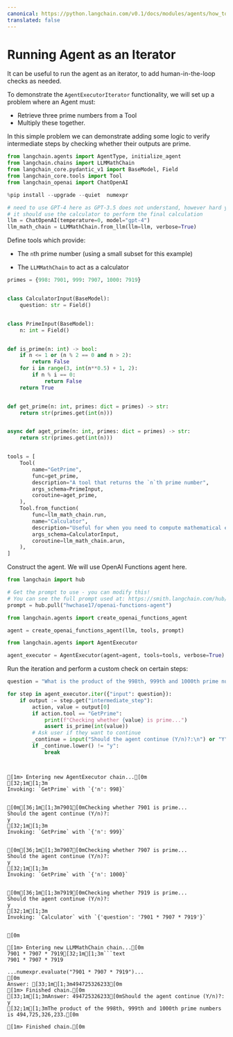 ```yaml
---
canonical: https://python.langchain.com/v0.1/docs/modules/agents/how_to/agent_iter
translated: false
---
```


# Running Agent as an Iterator

It can be useful to run the agent as an iterator, to add human-in-the-loop checks as needed.

To demonstrate the `AgentExecutorIterator` functionality, we will set up a problem where an Agent must:

- Retrieve three prime numbers from a Tool
- Multiply these together.

In this simple problem we can demonstrate adding some logic to verify intermediate steps by checking whether their outputs are prime.

```python
from langchain.agents import AgentType, initialize_agent
from langchain.chains import LLMMathChain
from langchain_core.pydantic_v1 import BaseModel, Field
from langchain_core.tools import Tool
from langchain_openai import ChatOpenAI
```

```python
%pip install --upgrade --quiet  numexpr
```

```python
# need to use GPT-4 here as GPT-3.5 does not understand, however hard you insist, that
# it should use the calculator to perform the final calculation
llm = ChatOpenAI(temperature=0, model="gpt-4")
llm_math_chain = LLMMathChain.from_llm(llm=llm, verbose=True)
```

Define tools which provide:

- The `n`th prime number (using a small subset for this example)

- The `LLMMathChain` to act as a calculator

```python
primes = {998: 7901, 999: 7907, 1000: 7919}


class CalculatorInput(BaseModel):
    question: str = Field()


class PrimeInput(BaseModel):
    n: int = Field()


def is_prime(n: int) -> bool:
    if n <= 1 or (n % 2 == 0 and n > 2):
        return False
    for i in range(3, int(n**0.5) + 1, 2):
        if n % i == 0:
            return False
    return True


def get_prime(n: int, primes: dict = primes) -> str:
    return str(primes.get(int(n)))


async def aget_prime(n: int, primes: dict = primes) -> str:
    return str(primes.get(int(n)))


tools = [
    Tool(
        name="GetPrime",
        func=get_prime,
        description="A tool that returns the `n`th prime number",
        args_schema=PrimeInput,
        coroutine=aget_prime,
    ),
    Tool.from_function(
        func=llm_math_chain.run,
        name="Calculator",
        description="Useful for when you need to compute mathematical expressions",
        args_schema=CalculatorInput,
        coroutine=llm_math_chain.arun,
    ),
]
```

Construct the agent. We will use OpenAI Functions agent here.

```python
from langchain import hub

# Get the prompt to use - you can modify this!
# You can see the full prompt used at: https://smith.langchain.com/hub/hwchase17/openai-functions-agent
prompt = hub.pull("hwchase17/openai-functions-agent")
```

```python
from langchain.agents import create_openai_functions_agent

agent = create_openai_functions_agent(llm, tools, prompt)
```

```python
from langchain.agents import AgentExecutor

agent_executor = AgentExecutor(agent=agent, tools=tools, verbose=True)
```

Run the iteration and perform a custom check on certain steps:

```python
question = "What is the product of the 998th, 999th and 1000th prime numbers?"

for step in agent_executor.iter({"input": question}):
    if output := step.get("intermediate_step"):
        action, value = output[0]
        if action.tool == "GetPrime":
            print(f"Checking whether {value} is prime...")
            assert is_prime(int(value))
        # Ask user if they want to continue
        _continue = input("Should the agent continue (Y/n)?:\n") or "Y"
        if _continue.lower() != "y":
            break
```

```output


[1m> Entering new AgentExecutor chain...[0m
[32;1m[1;3m
Invoking: `GetPrime` with `{'n': 998}`


[0m[36;1m[1;3m7901[0mChecking whether 7901 is prime...
Should the agent continue (Y/n)?:
y
[32;1m[1;3m
Invoking: `GetPrime` with `{'n': 999}`


[0m[36;1m[1;3m7907[0mChecking whether 7907 is prime...
Should the agent continue (Y/n)?:
y
[32;1m[1;3m
Invoking: `GetPrime` with `{'n': 1000}`


[0m[36;1m[1;3m7919[0mChecking whether 7919 is prime...
Should the agent continue (Y/n)?:
y
[32;1m[1;3m
Invoking: `Calculator` with `{'question': '7901 * 7907 * 7919'}`


[0m

[1m> Entering new LLMMathChain chain...[0m
7901 * 7907 * 7919[32;1m[1;3m```text
7901 * 7907 * 7919

...numexpr.evaluate("7901 * 7907 * 7919")...
[0m
Answer: [33;1m[1;3m494725326233[0m
[1m> Finished chain.[0m
[33;1m[1;3mAnswer: 494725326233[0mShould the agent continue (Y/n)?:
y
[32;1m[1;3mThe product of the 998th, 999th and 1000th prime numbers is 494,725,326,233.[0m

[1m> Finished chain.[0m
```